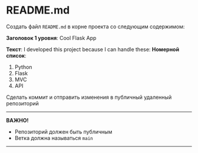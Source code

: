 README.md
================

Создать файл `README.md` в корне проекта со следующим содержимом:

**Заголовок 1 уровня**: Cool Flask App

**Текст**: I developed this project because I can handle these:
**Номерной список**:
1. Python
1. Flask
1. MVC
1. API

Сделать коммит и отправить изменения в публичный удаленный репозиторий


--- 
**ВАЖНО!**

- Репозиторий должен быть публичным
- Ветка должна называться `main`
---

